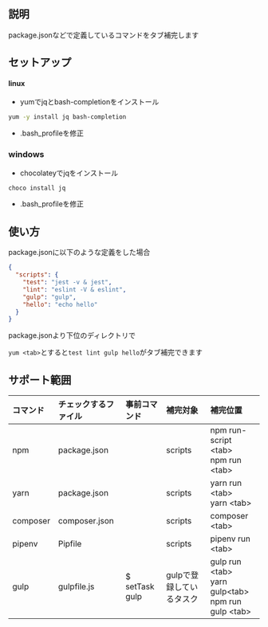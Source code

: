 ## 説明

package.jsonなどで定義しているコマンドをタブ補完します

## セットアップ

#### linux

- yumでjqとbash-completionをインストール


```bash
yum -y install jq bash-completion
```
   
- .bash_profileを修正

### windows

- chocolateyでjqをインストール

```powershell
choco install jq
```

- .bash_profileを修正

## 使い方

package.jsonに以下のような定義をした場合

```json
{
  "scripts": {
    "test": "jest -v & jest",
    "lint": "eslint -V & eslint",
    "gulp": "gulp",
    "hello": "echo hello"
  }
}
```

package.jsonより下位のディレクトリで

`yum <tab>`とすると`test lint gulp hello`がタブ補完できます


## サポート範囲

|コマンド|チェックするファイル|事前コマンド|補完対象|補完位置|
|:-|:-|:-|:-|:-|
|npm|package.json||scripts|npm run-script \<tab\><br>npm run \<tab\>|
|yarn|package.json||scripts|yarn run \<tab\><br>yarn \<tab\>|
|composer|composer.json||scripts|composer \<tab\>||
|pipenv|Pipfile||scripts|pipenv run \<tab\>|
|gulp|gulpfile.js|$ setTask gulp|gulpで登録しているタスク|gulp run \<tab\><br>yarn gulp\<tab\><br>npm run gulp \<tab\>|
